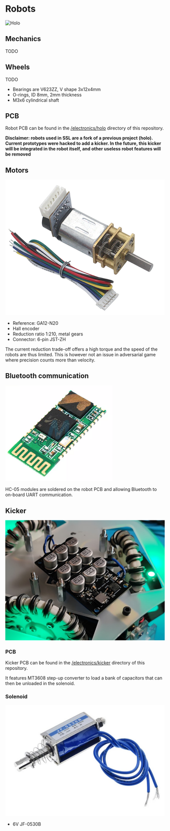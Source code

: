 # Robots

![Holo](/docs/img/holo.png)

## Mechanics

TODO

## Wheels

TODO

* Bearings are V623ZZ, V shape 3x12x4mm
* O-rings, ID 8mm, 2mm thickness
* M3x6 cylindrical shaft

## PCB

Robot PCB can be found in the [/electronics/holo](/electronics/holo) directory of this repository.

**Disclaimer: robots used in SSL are a fork of a previous project (holo). Current prototypes
were hacked to add a kicker. In the future, this kicker will be integrated in the robot itself,
and other useless robot features will be removed**

## Motors

![GA12-N20](/docs/imgs/n20.png)

* Reference: GA12-N20
* Hall encoder
* Reduction ratio 1:210, metal gears
* Connector: 6-pin JST-ZH

The current reduction trade-off offers a high torque and the speed of the robots are thus limited.
This is however not an issue in adversarial game where precision counts more than velocity.

## Bluetooth communication

![HC-05](/docs/imgs/hc-05.png)

HC-05 modules are soldered on the robot PCB and allowing Bluetooth to on-board UART communication.

## Kicker

![Kicker](/docs/imgs/kicker.png)

### PCB

Kicker PCB can be found in the [/electronics/kicker](/electronics/kicker) directory of this repository.

It features MT3608 step-up converter to load a bank of capacitors that can then be unloaded in the
solenoid.

### Solenoid

![Solenoid](/docs/imgs/solenoid.png)

* 6V JF-0530B
